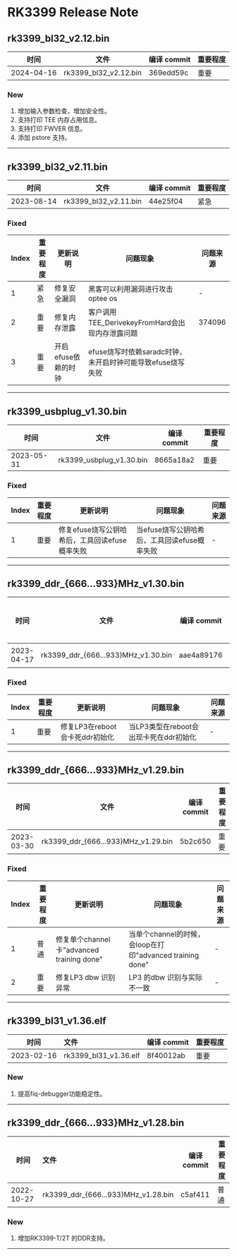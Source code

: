 # RK3399 Release Note

## rk3399_bl32_v2.12.bin

| 时间       | 文件                  | 编译 commit | 重要程度 |
| ---------- | --------------------- | ----------- | -------- |
| 2024-04-16 | rk3399_bl32_v2.12.bin | 369edd59c   | 重要     |

### New

1. 增加输入参数检查，增加安全性。
2. 支持打印 TEE 内存占用信息。
3. 支持打印 FWVER 信息。
4. 添加 pstore 支持。

------

## rk3399_bl32_v2.11.bin

| 时间       | 文件                  | 编译 commit | 重要程度 |
| ---------- | --------------------- | ----------- | -------- |
| 2023-08-14 | rk3399_bl32_v2.11.bin | 44e25f04    | 紧急     |

### Fixed

| Index | 重要程度 | 更新说明            | 问题现象                                                   | 问题来源 |
| ----- | -------- | ------------------- | ---------------------------------------------------------- | -------- |
| 1     | 紧急     | 修复安全漏洞        | 黑客可以利用漏洞进行攻击optee os                           | -        |
| 2     | 重要     | 修复内存泄露        | 客户调用TEE_DerivekeyFromHard会出现内存泄露问题            | 374096   |
| 3     | 重要     | 开启efuse依赖的时钟 | efuse烧写时依赖saradc时钟，未开启时钟可能导致efuse烧写失败 |          |

------

## rk3399_usbplug_v1.30.bin

| 时间       | 文件                     | 编译 commit | 重要程度 |
| ---------- | ------------------------ | ----------- | -------- |
| 2023-05-31 | rk3399_usbplug_v1.30.bin | 8665a18a2   | 重要     |

### Fixed

| Index | 重要程度 | 更新说明                                       | 问题现象                                     | 问题来源 |
| ----- | -------- | ---------------------------------------------- | -------------------------------------------- | -------- |
| 1     | 重要     | 修复efuse烧写公钥哈希后，工具回读efuse概率失败 | 当efuse烧写公钥哈希后，工具回读efuse概率失败 | -        |

------

## rk3399_ddr_{666...933}MHz_v1.30.bin

| 时间       | 文件                                | 编译 commit | 重要程度 |
| ---------- | ----------------------------------- | ----------- | -------- |
| 2023-04-17 | rk3399_ddr_{666...933}MHz_v1.30.bin | aae4a89176  | 重要     |

### Fixed

| Index | 重要程度 | 更新说明                       | 问题现象                               | 问题来源 |
| ----- | -------- | ------------------------------ | -------------------------------------- | -------- |
| 1     | 重要     | 修复LP3在reboot会卡死ddr初始化 | 当LP3类型在reboot会出现卡死在ddr初始化 | -        |

------

## rk3399_ddr_{666...933}MHz_v1.29.bin

| 时间       | 文件                                | 编译 commit | 重要程度 |
| ---------- | ----------------------------------- | ----------- | -------- |
| 2023-03-30 | rk3399_ddr_{666...933}MHz_v1.29.bin | 5b2c650     | 重要     |

### Fixed

| Index | 重要程度 | 更新说明                                  | 问题现象                                                  | 问题来源 |
| ----- | -------- | ----------------------------------------- | --------------------------------------------------------- | -------- |
| 1     | 普通     | 修复单个channel卡"advanced training done" | 当单个channel的时候，会loop在打印"advanced training done" | -        |
| 2     | 重要     | 修复LP3 dbw 识别异常                      | LP3 的dbw 识别与实际不一致                                | -        |

------

## rk3399_bl31_v1.36.elf

| 时间       | 文件                  | 编译 commit | 重要程度 |
| ---------- | :-------------------- | ----------- | -------- |
| 2023-02-16 | rk3399_bl31_v1.36.elf | 8f40012ab   | 重要     |

### New

1. 提高fiq-debugger功能稳定性。

------

## rk3399_ddr_{666...933}MHz_v1.28.bin

| 时间       | 文件                                | 编译 commit | 重要程度 |
| ---------- | :---------------------------------- | ----------- | -------- |
| 2022-10-27 | rk3399_ddr_{666...933}MHz_v1.28.bin | c5af411     | 普通     |

### New

1. 增加RK3399-T/2T 的DDR支持。

------

